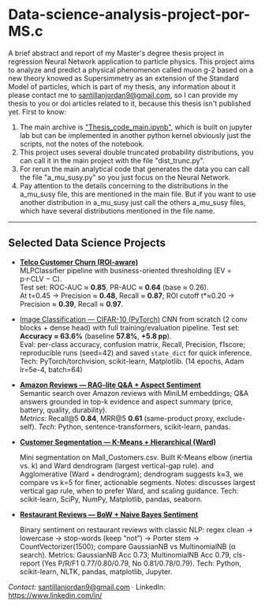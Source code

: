 # Data-science-analysis-project-por-MS.c
A brief abstract and report of my Master's degree thesis project in regression Neural Network application to particle physics.
This project aims to analyze and predict a physical phenomenon called muon g-2 based on a new theory knowed as Supersimmetry as an extension of the Standard Model of particles, which is part of my thesis, any information about it please contact me to santillanjordan9@gmail.com, so I can provide my thesis to you or doi articles related to it, because this thesis isn't published yet.
First to know:
1. The main archive is ["Thesis_code_main.ipynb"](./thesis_code_rep_j), which is built on jupyter lab but can be implemented in another python kernel obviously just the scripts, not the notes of the notebook.
2. This project uses several double truncated  probability distributions, you can call it in the main project with the file "dist_trunc.py".
3. For rerun the main analytical code that generates the data you can call the file "a_mu_susy.py" so you just focus on the Neural Network.
4. Pay attention to the details concerning to the distributions in the a_mu_susy file, this are mentioned in the main file. But if you want to use another distribution in a_mu_susy just call the others a_mu_susy files, which have several distributions mentioned in the file name.

---

## Selected Data Science Projects

- **[Telco Customer Churn (ROI-aware)](./Jobs%20projects/Project1/)**  
  MLPClassifier pipeline with business-oriented thresholding (EV = p·r·CLV − C).  
  Test set: ROC-AUC ≈ **0.85**, PR-AUC ≈ **0.64** (base ≈ 0.26).  
  At t=0.45 → Precision ≈ **0.48**, Recall ≈ **0.87**; ROI cutoff t*≈0.20 → Precision ≈ **0.39**, Recall ≈ **0.97**.

- [Image Classification — CIFAR-10 (PyTorch)](./Jobs%20projects/CNN%20with%20pytorch/)
  CNN from scratch (2 conv blocks + dense head) with full training/evaluation pipeline.
  Test set: **Accuracy ≈ 63.6%** (baseline **57.8%**, **+5.8 pp**).  
  Eval: per-class accuracy, confusion matrix, Recall, Precision, f1score; reproducible runs (seed=42) and saved `state_dict` for quick inference.  
  Tech: PyTorch/torchvision, scikit-learn, Matplotlib.  (14 epochs, Adam lr=5e-4, batch=64)

- **[Amazon Reviews — RAG-lite Q&A + Aspect Sentiment](https://github.com/Jsan2178/Data-science-analysis-project-por-MS.c/tree/master/Jobs%20projects/project%203%20git)**  
  Semantic search over Amazon reviews with MiniLM embeddings; Q&A answers grounded in top-k evidence and aspect summary (price, battery, quality, durability).  
  *Metrics:* Recall@5 **0.84**, MRR@5 **0.61** (same-product proxy, exclude-self). *Tech:* Python, sentence-transformers, scikit-learn, pandas.

- **[Customer Segmentation — K-Means + Hierarchical (Ward)](./Jobs%20projects/Clustering(K-means-hierarchical)/)**

  Mini segmentation on Mall_Customers.csv. Built K-Means elbow (inertia vs. k) and Ward dendrogram (largest vertical-gap rule). and Agglomerative (Ward + dendrogram); dendrogram suggests k≈3, we compare vs k=5
  for finer, actionable segments.
  Notes: discusses largest vertical gap rule, when to prefer Ward, and scaling guidance.
  Tech: scikit-learn, SciPy, NumPy, Matplotlib, pandas, seaborn.

- **[Restaurant Reviews — BoW + Naive Bayes Sentiment](./Jobs%20projects/NLP%20project/)**

  Binary sentiment on restaurant reviews with classic NLP: regex clean → lowercase → stop-words (keep “not”) → Porter stem → CountVectorizer(1500); compare GaussianNB vs MultinomialNB (α search).
  Metrics: GaussianNB Acc 0.73; MultinomialNB Acc 0.79, cls-report (Yes P/R/F1 0.77/0.80/0.79, No 0.81/0.78/0.79).
  Tech: Python, scikit-learn, NLTK, pandas, matplotlib, Jupyter.

*Contact:* santillanjordan9@gmail.com · LinkedIn: https://www.linkedin.com/in/<tu-handle>
